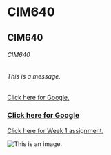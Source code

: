 # CIM640

## CIM640

###### CIM640
###### This is a message.
[Click here for Google.](http://google.com)

### [Click here for Google](http://google.com)

[Click here for Week 1 assignment.](https://github.com/Juniette01/CIM640/tree/master/Week1)

![This is an image.](https://upload.wikimedia.org/wikipedia/commons/7/79/2010-brown-bear.jpg)